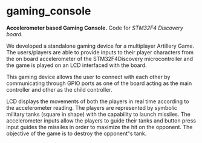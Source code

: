 # gaming_console
<strong>Accelerometer based Gaming Console.</strong> Code for <em>STM32F4 Discovery board.</em>

<p>We developed a standalone gaming device for a multiplayer Artillery Game. The
users/players are able to provide inputs to their player characters from the on
board accelerometer of the STM32F4Discovery microcontroller and the game is
played on an LCD interfaced with the board. 
</p>
<p>
This gaming device allows the user to connect with each other by communicating through 
GPIO ports as one of the board acting as the main controller and other as the child controller. 
</p>
<p>
LCD displays the movements of both the players in real time according to the accelerometer reading.
The players are represented by symbolic military tanks (square in shape) with the
capability to launch missiles. The accelerometer inputs allow the players to guide
their tanks and button press input guides the missiles in order to maximize the hit
on the opponent. The objective of the game is to destroy the opponent‟s tank.
</p>

